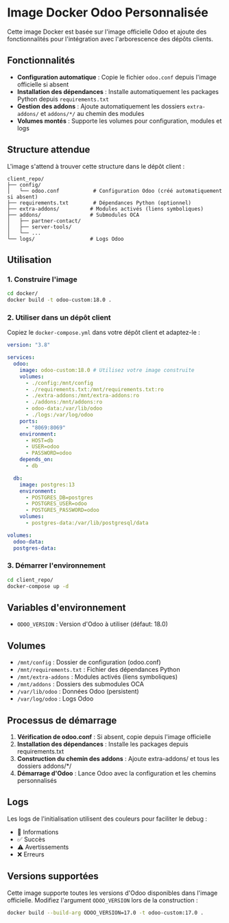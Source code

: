 # Image Docker Odoo Personnalisée

Cette image Docker est basée sur l'image officielle Odoo et ajoute des fonctionnalités pour l'intégration avec l'arborescence des dépôts clients.

## Fonctionnalités

- **Configuration automatique** : Copie le fichier `odoo.conf` depuis l'image officielle si absent
- **Installation des dépendances** : Installe automatiquement les packages Python depuis `requirements.txt`
- **Gestion des addons** : Ajoute automatiquement les dossiers `extra-addons/` et `addons/*/` au chemin des modules
- **Volumes montés** : Supporte les volumes pour configuration, modules et logs

## Structure attendue

L'image s'attend à trouver cette structure dans le dépôt client :

```
client_repo/
├── config/
│   └── odoo.conf           # Configuration Odoo (créé automatiquement si absent)
├── requirements.txt        # Dépendances Python (optionnel)
├── extra-addons/          # Modules activés (liens symboliques)
├── addons/                # Submodules OCA
│   ├── partner-contact/
│   ├── server-tools/
│   └── ...
└── logs/                  # Logs Odoo
```

## Utilisation

### 1. Construire l'image

```bash
cd docker/
docker build -t odoo-custom:18.0 .
```

### 2. Utiliser dans un dépôt client

Copiez le `docker-compose.yml` dans votre dépôt client et adaptez-le :

```yaml
version: "3.8"

services:
  odoo:
    image: odoo-custom:18.0 # Utilisez votre image construite
    volumes:
      - ./config:/mnt/config
      - ./requirements.txt:/mnt/requirements.txt:ro
      - ./extra-addons:/mnt/extra-addons:ro
      - ./addons:/mnt/addons:ro
      - odoo-data:/var/lib/odoo
      - ./logs:/var/log/odoo
    ports:
      - "8069:8069"
    environment:
      - HOST=db
      - USER=odoo
      - PASSWORD=odoo
    depends_on:
      - db

  db:
    image: postgres:13
    environment:
      - POSTGRES_DB=postgres
      - POSTGRES_USER=odoo
      - POSTGRES_PASSWORD=odoo
    volumes:
      - postgres-data:/var/lib/postgresql/data

volumes:
  odoo-data:
  postgres-data:
```

### 3. Démarrer l'environnement

```bash
cd client_repo/
docker-compose up -d
```

## Variables d'environnement

- `ODOO_VERSION` : Version d'Odoo à utiliser (défaut: 18.0)

## Volumes

- `/mnt/config` : Dossier de configuration (odoo.conf)
- `/mnt/requirements.txt` : Fichier des dépendances Python
- `/mnt/extra-addons` : Modules activés (liens symboliques)
- `/mnt/addons` : Dossiers des submodules OCA
- `/var/lib/odoo` : Données Odoo (persistent)
- `/var/log/odoo` : Logs Odoo

## Processus de démarrage

1. **Vérification de odoo.conf** : Si absent, copie depuis l'image officielle
2. **Installation des dépendances** : Installe les packages depuis requirements.txt
3. **Construction du chemin des addons** : Ajoute extra-addons/ et tous les dossiers addons/\*/
4. **Démarrage d'Odoo** : Lance Odoo avec la configuration et les chemins personnalisés

## Logs

Les logs de l'initialisation utilisent des couleurs pour faciliter le debug :

- 🔵 Informations
- ✅ Succès
- ⚠️ Avertissements
- ❌ Erreurs

## Versions supportées

Cette image supporte toutes les versions d'Odoo disponibles dans l'image officielle. Modifiez l'argument `ODOO_VERSION` lors de la construction :

```bash
docker build --build-arg ODOO_VERSION=17.0 -t odoo-custom:17.0 .
```
